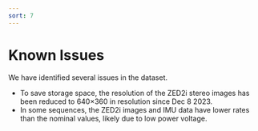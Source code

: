 ```yaml
---
sort: 7
---
```


# Known Issues

We have identified several issues in the dataset.

- To save storage space, the resolution of the ZED2i stereo images has been reduced to 640×360 in resolution since Dec 8 2023.
- In some sequences, the ZED2i images and IMU data have lower rates than the nominal values, likely due to low power voltage.
